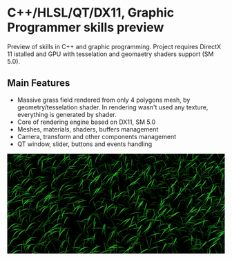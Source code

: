 # C++/HLSL/QT/DX11, Graphic Programmer skills preview
Preview of skills in C++ and graphic programming.
Project requires DirectX 11 istalled and GPU with tesselation and geomaetry shaders support (SM 5.0).

## Main Features
* Massive grass field rendered from only 4 polygons mesh, by geometry/tesselation shader. In rendering wasn't used any texture, everything is generated by shader. 
* Core of rendering engine based on DX11, SM 5.0
* Meshes, materials, shaders, buffers management
* Camera, transform and other components management
* QT window, slider, buttons and events handling

![Grass screen](grassScreen.png?raw=true "Grass screen")
